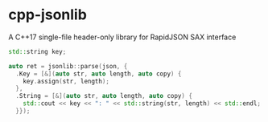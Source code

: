 # cpp-jsonlib

A C++17 single-file header-only library for RapidJSON SAX interface

```cpp
std::string key;

auto ret = jsonlib::parse(json, {
  .Key = [&](auto str, auto length, auto copy) {
    key.assign(str, length);
  },
  .String = [&](auto str, auto length, auto copy) {
    std::cout << key << ": " << std::string(str, length) << std::endl;
  }});
```
